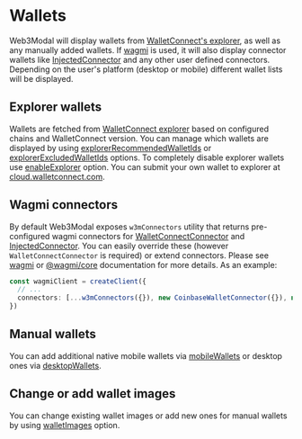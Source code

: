 # Wallets

Web3Modal will display wallets from [WalletConnect's explorer](https://explorer.walletconnect.com), as well as any manually added wallets. If [wagmi](https://wagmi.sh) is used, it will also display connector wallets like [InjectedConnector](https://wagmi.sh/react/connectors/injected) and any other user defined connectors. Depending on the user's platform (desktop or mobile) different wallet lists will be displayed.

## Explorer wallets

Wallets are fetched from [WalletConnect explorer](https://explorer.walletconnect.com) based on configured chains and WalletConnect version. You can manage which wallets are displayed by using [explorerRecommendedWalletIds](../options.md#explorerrecommendedwalletids-optional) or [explorerExcludedWalletIds](../options.md#explorerexcludedwalletids-optional) options. To completely disable explorer wallets use [enableExplorer](../options.md#enableexplorer-optional) option. You can submit your own wallet to explorer at [cloud.walletconnect.com](https://cloud.walletconnect.com).

## Wagmi connectors

By default Web3Modal exposes `w3mConnectors` utility that returns pre-configured wagmi connectors for [WalletConnectConnector](https://wagmi.sh/react/connectors/walletConnect) and [InjectedConnector](https://wagmi.sh/react/connectors/injected). You can easily override these (however `WalletConnectConnector` is required) or extend connectors. Please see [wagmi](https://wagmi.sh/react/connectors/injected) or [@wagmi/core](https://wagmi.sh/core/connectors/injected) documentation for more details. As an example:

```ts
const wagmiClient = createClient({
  // ...
  connectors: [...w3mConnectors({}), new CoinbaseWalletConnector({}), new SafeConnector({})]
})
```

## Manual wallets

You can add additional native mobile wallets via [mobileWallets](../options.md#mobilewallets-optional) or desktop ones via [desktopWallets](../options.md#desktopwallets-optional).

## Change or add wallet images

You can change existing wallet images or add new ones for manual wallets by using [walletImages](../options.md#walletimages-optional) option.
